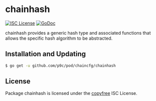 # chainhash

[![ISC License](http://img.shields.io/badge/license-ISC-blue.svg)](http://copyfree.org)
[![GoDoc](https://img.shields.io/badge/godoc-reference-blue.svg)](http://godoc.org/github.com/p9c/pod/chaincfg/chainhash)

chainhash provides a generic hash type and associated functions that allows the specific hash algorithm to be abstracted.

## Installation and Updating

```bash
$ go get -u github.com/p9c/pod/chaincfg/chainhash
```

## License

Package chainhash is licensed under the [copyfree](http://copyfree.org) ISC
License.
